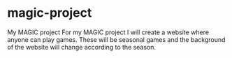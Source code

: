 # magic-project
My MAGIC project
For my MAGIC project I will create a website where anyone can play games. These will be seasonal games and the background of the website will change according to the season.
